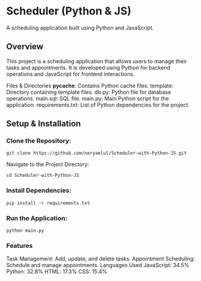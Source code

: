 # Scheduler (Python & JS)
A scheduling application built using Python and JavaScript.

## Overview
This project is a scheduling application that allows users to manage their tasks and appointments. It is developed using Python for backend operations and JavaScript for frontend interactions.

Files & Directories
__pycache__: Contains Python cache files.
template: Directory containing template files.
db.py: Python file for database operations.
main.sql: SQL file.
main.py: Main Python script for the application.
requirements.txt: List of Python dependencies for the project.

## Setup & Installation

### Clone the Repository:

```
git clone https://github.com/neryaelul/Scheduler-with-Python-JS.git
```
Navigate to the Project Directory:


``` cd Scheduler-with-Python-JS ```
### Install Dependencies:

```
pip install -r requirements.txt
```

### Run the Application:
``` python main.py ```


### Features
Task Management: Add, update, and delete tasks.
Appointment Scheduling: Schedule and manage appointments.
Languages Used
JavaScript: 34.5%
Python: 32.8%
HTML: 17.3%
CSS: 15.4%
